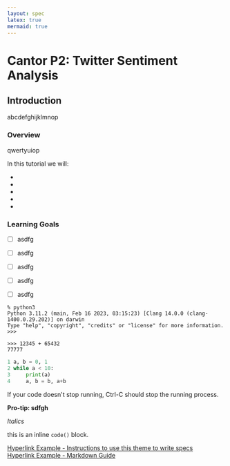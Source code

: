 ```yaml
---
layout: spec
latex: true
mermaid: true
---
```


Cantor P2: Twitter Sentiment Analysis
======================

## Introduction

abcdefghijklmnop


### Overview

qwertyuiop

In this tutorial we will:

- 
- 
- 
- 
- 


### Learning Goals
- [ ] asdfg
- [ ] asdfg
- [ ] asdfg
- [ ] asdfg
- [ ] asdfg


```console
% python3
Python 3.11.2 (main, Feb 16 2023, 03:15:23) [Clang 14.0.0 (clang-1400.0.29.202)] on darwin
Type "help", "copyright", "credits" or "license" for more information.
>>> 
```

```console?lang=python&prompt=>>>,...
>>> 12345 + 65432
77777
```

```python
1 a, b = 0, 1
2 while a < 10:
3     print(a)
4     a, b = b, a+b
```


<div class="primer-spec-callout info" markdown="1">
If your code doesn't stop running, Ctrl-C should stop the running process.
</div>

**Pro-tip: sdfgh**

*Italics*

this is an inline ```code()``` block.


[Hyperlink Example - Instructions to use this theme to write specs](https://github.com/eecs485staff/primer-spec/blob/develop/docs/USAGE_ADVANCED.md#advanced-markdown-tips)  
[Hyperlink Example - Markdown Guide](https://www.markdownguide.org/basic-syntax/)



